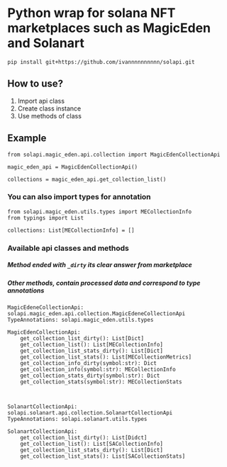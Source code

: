 # Python wrap for solana NFT marketplaces such as MagicEden and Solanart

```pip install git+https://github.com/ivannnnnnnnnn/solapi.git```

## How to use?

1. Import api class
2. Create class instance
3. Use methods of class
 
 ## Example
```
from solapi.magic_eden.api.collection import MagicEdenCollectionApi

magic_eden_api = MagicEdenCollectionApi()

collections = magic_eden_api.get_collection_list()    

```

### You can also import types for annotation
```
from solapi.magic_eden.utils.types import MECollectionInfo
from typings import List

collections: List[MECollectionInfo] = []
``` 


### Available api classes and methods
##### Method ended with ```_dirty``` its clear answer from marketplace
##### Other methods, contain processed data and correspond to type annotations
 

```
MagicEdeneCollectionApi: solapi.magic_eden.api.collection.MagicEdeneCollectionApi
TypeAnnotations: solapi.magic_eden.utils.types

MagicEdenCollectionApi:
    get_collection_list_dirty(): List[Dict]
    get_collection_list(): List[MECollectionInfo]
    get_collection_list_stats_dirty(): List[Dict]
    get_collection_list_stats(): List[MECollectionMetrics]
    get_collection_info_dirty(symbol:str): Dict
    get_collection_info(symbol:str): MECollectionInfo
    get_collection_stats_dirty(symbol:str): Dict
    get_collection_stats(symbol:str): MECollectionStats



SolanartCollectionApi: solapi.solanart.api.collection.SolanartCollectionApi
TypeAnnotations: solapi.solanart.utils.types

SolanartCollectionApi:
    get_collection_list_dirty(): List[Didct]
    get_collection_list(): List[SACollectionInfo]
    get_collection_list_stats_dirty(): List[Dict]
    get_collection_list_stats(): List[SACollectionStats]
   
```
